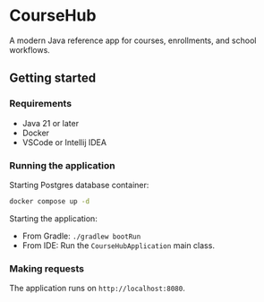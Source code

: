 # CourseHub

A modern Java reference app for courses, enrollments, and school workflows.


## Getting started

### Requirements
* Java 21 or later
* Docker
* VSCode or Intellij IDEA

### Running the application

Starting Postgres database container:
```bash
docker compose up -d
```

Starting the application:
* From Gradle: `./gradlew bootRun`
* From IDE: Run the `CourseHubApplication` main class.

### Making requests
The application runs on `http://localhost:8080`.
